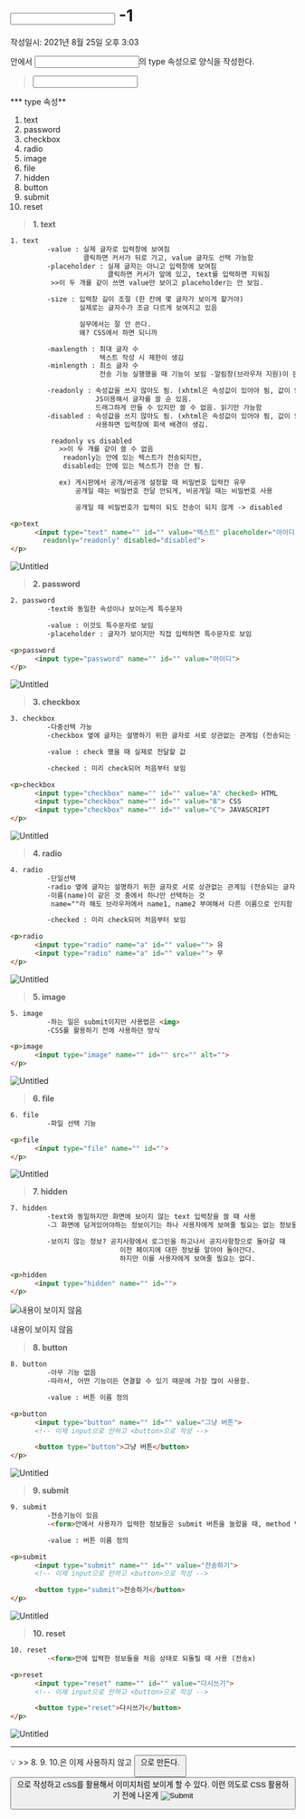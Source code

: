 # <input> -1
작성일시: 2021년 8월 25일 오후 3:03

<form>안에서 <input>의 type 속성으로 양식을 작성한다.

> **<input type=" ">**

*** type 속성**
  1. text
  2. password
  3. checkbox
  4. radio
  5. image
  6. file
  7. hidden
  8. button
  9. submit
  10. reset
>

> **1. text**
>

```html
1. text
         -value : 실제 글자로 입력창에 보여짐
                  클릭하면 커서가 뒤로 가고, value 글자도 선택 가능함
         -placeholder : 실제 글자는 아니고 입력창에 보여짐
                        클릭하면 커서가 앞에 있고, text를 입력하면 지워짐
          >>이 두 개를 같이 쓰면 value만 보이고 placeholder는 안 보임.

         -size : 입력창 길이 조절 (한 칸에 몇 글자가 보이게 할거야)
                 실제로는 글자수가 조금 다르게 보여지고 있음

                 실무에서는 잘 안 쓴다.
                 왜? CSS에서 하면 되니까

         -maxlength : 최대 글자 수
                      텍스트 작성 시 제한이 생김
         -minlength : 최소 글자 수
                      전송 기능 실행했을 때 기능이 보임 -알림창(브라우저 지원)이 뜬다

         -readonly : 속성값을 쓰지 않아도 됨. (xhtml은 속성값이 있어야 됨, 값이 없는 속성들은 똑같이 속성 이름을 쓴다.)
                     JS이용해서 글자를 쓸 순 있음.
                     드래그하게 만들 수 있지만 쓸 수 없음. 읽기만 가능함
         -disabled : 속성값을 쓰지 않아도 됨. (xhtml은 속성값이 있어야 됨, 값이 없는 속성들은 똑같이 속성 이름을 쓴다.)
                     사용하면 입력창에 회색 배경이 생김.

          readonly vs disabled
            >>이 두 개를 같이 쓸 수 없음
             readonly는 안에 있는 텍스트가 전송되지만,
             disabled는 안에 있는 텍스트가 전송 안 됨.

            ex) 게시판에서 공개/비공개 설정할 때 비밀번호 입력칸 유무
                공개일 때는 비밀번호 전달 안되게, 비공개일 때는 비밀번호 사용

                공개일 때 비밀번호가 입력이 되도 전송이 되지 않게 -> disabled
```

```html
<p>text
      <input type="text" name="" id="" value="텍스트" placeholder="아이디" size="10" maxlength="10" minlength="4"
        readonly="readonly" disabled="disabled">
</p>
```

![Untitled](https://s3.us-west-2.amazonaws.com/secure.notion-static.com/c4a3c569-6268-4192-931a-862b3e98bab7/Untitled.png?X-Amz-Algorithm=AWS4-HMAC-SHA256&X-Amz-Content-Sha256=UNSIGNED-PAYLOAD&X-Amz-Credential=AKIAT73L2G45EIPT3X45%2F20211220%2Fus-west-2%2Fs3%2Faws4_request&X-Amz-Date=20211220T071841Z&X-Amz-Expires=86400&X-Amz-Signature=39670c9bf8a8bd519215272cf8249d191e69fa84b2f26bf1c7c741877667f4bd&X-Amz-SignedHeaders=host&response-content-disposition=filename%20%3D%22Untitled.png%22&x-id=GetObject)

> **2. password**
>

```html
2. password
         -text와 동일한 속성이나 보이는게 특수문자

         -value : 이것도 특수문자로 보임
         -placeholder : 글자가 보이지만 직접 입력하면 특수문자로 보임
```

```html
<p>password
      <input type="password" name="" id="" value="아이디">
</p>
```

![Untitled](https://s3.us-west-2.amazonaws.com/secure.notion-static.com/fea0c677-0873-4e63-89cf-22af43ab3b9d/Untitled.png?X-Amz-Algorithm=AWS4-HMAC-SHA256&X-Amz-Content-Sha256=UNSIGNED-PAYLOAD&X-Amz-Credential=AKIAT73L2G45EIPT3X45%2F20211220%2Fus-west-2%2Fs3%2Faws4_request&X-Amz-Date=20211220T071850Z&X-Amz-Expires=86400&X-Amz-Signature=5e8b2c382235ad396c2b84ec9417a3dbdbe304678c01c5a7d8ac3ec2f5f44aaa&X-Amz-SignedHeaders=host&response-content-disposition=filename%20%3D%22Untitled.png%22&x-id=GetObject)

> **3. checkbox**
>

```html
3. checkbox
         -다중선택 가능
         -checkbox 옆에 글자는 설명하기 위한 글자로 서로 상관없는 관계임 (전송되는 글자x)

         -value : check 했을 때 실제로 전달할 값

         -checked : 미리 check되어 처음부터 보임
```

```html
<p>checkbox
      <input type="checkbox" name="" id="" value="A" checked> HTML
      <input type="checkbox" name="" id="" value="B"> CSS
      <input type="checkbox" name="" id="" value="C"> JAVASCRIPT
</p>
```

![Untitled](https://s3.us-west-2.amazonaws.com/secure.notion-static.com/a6bed516-bd82-4122-9277-7abc2f668077/Untitled.png?X-Amz-Algorithm=AWS4-HMAC-SHA256&X-Amz-Content-Sha256=UNSIGNED-PAYLOAD&X-Amz-Credential=AKIAT73L2G45EIPT3X45%2F20211220%2Fus-west-2%2Fs3%2Faws4_request&X-Amz-Date=20211220T071900Z&X-Amz-Expires=86400&X-Amz-Signature=ef7057da60b3ac9daab7a3cd5c121514c954433fbf2662f85c3841615304a128&X-Amz-SignedHeaders=host&response-content-disposition=filename%20%3D%22Untitled.png%22&x-id=GetObject)

> **4. radio**
>

```html
4. radio
         -단일선택
         -radio 옆에 글자는 설명하기 위한 글자로 서로 상관없는 관계임 (전송되는 글자x)
         -이름(name)이 같은 것 중에서 하나만 선택하는 것
          name=""라 해도 브라우저에서 name1, name2 부여해서 다른 이름으로 인지함 -> 다중선택 됨

         -checked : 미리 check되어 처음부터 보임
```

```html
<p>radio
      <input type="radio" name="a" id="" value=""> 유
      <input type="radio" name="a" id="" value=""> 무
</p>
```

![Untitled](https://s3.us-west-2.amazonaws.com/secure.notion-static.com/bac61968-9184-4658-9b56-878e016a6f49/Untitled.png?X-Amz-Algorithm=AWS4-HMAC-SHA256&X-Amz-Content-Sha256=UNSIGNED-PAYLOAD&X-Amz-Credential=AKIAT73L2G45EIPT3X45%2F20211220%2Fus-west-2%2Fs3%2Faws4_request&X-Amz-Date=20211220T071909Z&X-Amz-Expires=86400&X-Amz-Signature=10fef6498c6aef81b42b8efe8569bde132dc6cd9a29f1763667588c14dfc95b0&X-Amz-SignedHeaders=host&response-content-disposition=filename%20%3D%22Untitled.png%22&x-id=GetObject)

> **5. image**
>

```html
5. image
         -하는 일은 submit이지만 사용법은 <img>
         -CSS를 활용하기 전에 사용하던 방식
```

```html
<p>image
      <input type="image" name="" id="" src="" alt="">
</p>
```

![Untitled](https://s3.us-west-2.amazonaws.com/secure.notion-static.com/a2737fb0-2d3f-43d7-8a5f-b9ab3ca6f3c9/Untitled.png?X-Amz-Algorithm=AWS4-HMAC-SHA256&X-Amz-Content-Sha256=UNSIGNED-PAYLOAD&X-Amz-Credential=AKIAT73L2G45EIPT3X45%2F20211220%2Fus-west-2%2Fs3%2Faws4_request&X-Amz-Date=20211220T071919Z&X-Amz-Expires=86400&X-Amz-Signature=22f6aea4e458584a504c591ec336f6eddea814a90064200224983a4303ba4579&X-Amz-SignedHeaders=host&response-content-disposition=filename%20%3D%22Untitled.png%22&x-id=GetObject)

> **6. file**
>

```html
6. file
         -파일 선택 기능
```

```html
<p>file
      <input type="file" name="" id="">
</p>
```

![Untitled](https://s3.us-west-2.amazonaws.com/secure.notion-static.com/6152b0ed-ada7-4623-94f6-579de05ffd5d/Untitled.png?X-Amz-Algorithm=AWS4-HMAC-SHA256&X-Amz-Content-Sha256=UNSIGNED-PAYLOAD&X-Amz-Credential=AKIAT73L2G45EIPT3X45%2F20211220%2Fus-west-2%2Fs3%2Faws4_request&X-Amz-Date=20211220T071928Z&X-Amz-Expires=86400&X-Amz-Signature=c81e89082444fe124e5599beacfeb5b976aa3504a4ba1e233272b9b6c00b9d0f&X-Amz-SignedHeaders=host&response-content-disposition=filename%20%3D%22Untitled.png%22&x-id=GetObject)

> **7. hidden**
>

```html
7. hidden
         -text와 동일하지만 화면에 보이지 않는 text 입력창을 쓸 때 사용
         -그 화면에 담겨있어야하는 정보이기는 하나 사용자에게 보여줄 필요는 없는 정보들을 담아둘 때 사용

         -보이지 않는 정보? 공지사항에서 로그인을 하고나서 공지사항창으로 돌아갈 때
                           이전 페이지에 대한 정보를 알아야 돌아간다.
                           하지만 이를 사용자에게 보여줄 필요는 없다.
```

```html
<p>hidden
      <input type="hidden" name="" id="">
</p>
```

![내용이 보이지 않음](https://s3.us-west-2.amazonaws.com/secure.notion-static.com/9b0eeb10-6669-404a-8188-1a1a0c55f63d/Untitled.png?X-Amz-Algorithm=AWS4-HMAC-SHA256&X-Amz-Content-Sha256=UNSIGNED-PAYLOAD&X-Amz-Credential=AKIAT73L2G45EIPT3X45%2F20211220%2Fus-west-2%2Fs3%2Faws4_request&X-Amz-Date=20211220T071940Z&X-Amz-Expires=86400&X-Amz-Signature=2a8203da9265560f1bb4b9e592a5e7390a446d76196f21e190aa83860d6a2b83&X-Amz-SignedHeaders=host&response-content-disposition=filename%20%3D%22Untitled.png%22&x-id=GetObject)

내용이 보이지 않음

> **8. button**
>

```html
8. button
         -아무 기능 없음
         -따라서, 어떤 기능이든 연결할 수 있기 때문에 가장 많이 사용함.

         -value : 버튼 이름 정의
```

```html
<p>button
      <input type="button" name="" id="" value="그냥 버튼">
      <!-- 이제 input으로 안하고 <button>으로 작성 -->

      <button type="button">그냥 버튼</button>
</p>
```

![Untitled](https://s3.us-west-2.amazonaws.com/secure.notion-static.com/6cc5708c-c705-44f9-8f16-f3d2ba94c7f2/Untitled.png?X-Amz-Algorithm=AWS4-HMAC-SHA256&X-Amz-Content-Sha256=UNSIGNED-PAYLOAD&X-Amz-Credential=AKIAT73L2G45EIPT3X45%2F20211220%2Fus-west-2%2Fs3%2Faws4_request&X-Amz-Date=20211220T071951Z&X-Amz-Expires=86400&X-Amz-Signature=938bef2e6881f8e57e30f1b9db3875b6195346f5d21dab59d3aa35e295420b5d&X-Amz-SignedHeaders=host&response-content-disposition=filename%20%3D%22Untitled.png%22&x-id=GetObject)

> **9. submit**
>

```html
9. submit
         -전송기능이 있음
         -<form>안에서 사용자가 입력한 정보들은 submit 버튼을 눌렀을 때, method 방식으로 action의 page에 전송이 됨.

         -value : 버튼 이름 정의
```

```html
<p>submit
      <input type="submit" name="" id="" value="전송하기">
      <!-- 이제 input으로 안하고 <button>으로 작성 -->

      <button type="submit">전송하기</button>
</p>
```

![Untitled](https://s3.us-west-2.amazonaws.com/secure.notion-static.com/5698ea75-d3de-4812-b568-f6653075255d/Untitled.png?X-Amz-Algorithm=AWS4-HMAC-SHA256&X-Amz-Content-Sha256=UNSIGNED-PAYLOAD&X-Amz-Credential=AKIAT73L2G45EIPT3X45%2F20211220%2Fus-west-2%2Fs3%2Faws4_request&X-Amz-Date=20211220T072004Z&X-Amz-Expires=86400&X-Amz-Signature=d0d0fedb422635fb3db25eea41c8f0e57b5ea46f2bee479f1b38bb2f7cdc3373&X-Amz-SignedHeaders=host&response-content-disposition=filename%20%3D%22Untitled.png%22&x-id=GetObject)

> **10. reset**
>

```html
10. reset
         -<form>안에 입력한 정보들을 처음 상태로 되돌릴 때 사용 (전송x)
```

```html
<p>reset
      <input type="reset" name="" id="" value="다시쓰기">
      <!-- 이제 input으로 안하고 <button>으로 작성 -->

      <button type="reset">다시쓰기</button>
</p>
```

![Untitled](https://s3.us-west-2.amazonaws.com/secure.notion-static.com/42a77842-3671-44c7-aa08-85b5aa2fe8f3/Untitled.png?X-Amz-Algorithm=AWS4-HMAC-SHA256&X-Amz-Content-Sha256=UNSIGNED-PAYLOAD&X-Amz-Credential=AKIAT73L2G45EIPT3X45%2F20211220%2Fus-west-2%2Fs3%2Faws4_request&X-Amz-Date=20211220T072013Z&X-Amz-Expires=86400&X-Amz-Signature=33e42b55960e7f485cdea5cb903e15ba4051810979251d7b65f4c45393ecb8ec&X-Amz-SignedHeaders=host&response-content-disposition=filename%20%3D%22Untitled.png%22&x-id=GetObject)

---

<aside>
💡 >> 8. 9. 10.은 이제 사용하지 않고 <button> 으로 만든다.

 >> <button>으로 작성하고 cSS를 활용해서 이미지처럼 보이게 할 수 있다.
        이런 의도로 CSS 활용하기 전에 나온게 <input type="image">

</aside>